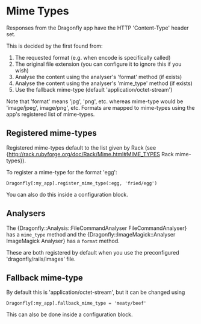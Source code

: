 Mime Types
==========

Responses from the Dragonfly app have the HTTP 'Content-Type' header set.

This is decided by the first found from:

1. The requested format (e.g. when encode is specifically called)
2. The original file extension (you can configure it to ignore this if you wish)
3. Analyse the content using the analyser's 'format' method (if exists)
4. Analyse the content using the analyser's 'mime_type' method (if exists)
5. Use the fallback mime-type (default 'application/octet-stream')

Note that 'format' means 'jpg', 'png', etc. whereas mime-type would be 'image/jpeg', image/png', etc.
Formats are mapped to mime-types using the app's registered list of mime-types.

Registered mime-types
---------------------
Registered mime-types default to the list given by Rack (see {http://rack.rubyforge.org/doc/Rack/Mime.html#MIME_TYPES Rack mime-types}).

To register a mime-type for the format 'egg':

    Dragonfly[:my_app].register_mime_type(:egg, 'fried/egg')

You can also do this inside a configuration block.

Analysers
---------
The {Dragonfly::Analysis::FileCommandAnalyser FileCommandAnalyser} has a `mime_type` method and the
{Dragonfly::ImageMagick::Analyser ImageMagick Analyser} has a `format` method.

These are both registered by default when you use the preconfigured 'dragonfly/rails/images' file.

Fallback mime-type
------------------
By default this is 'application/octet-stream', but it can be changed using

    Dragonfly[:my_app].fallback_mime_type = 'meaty/beef'

This can also be done inside a configuration block.
